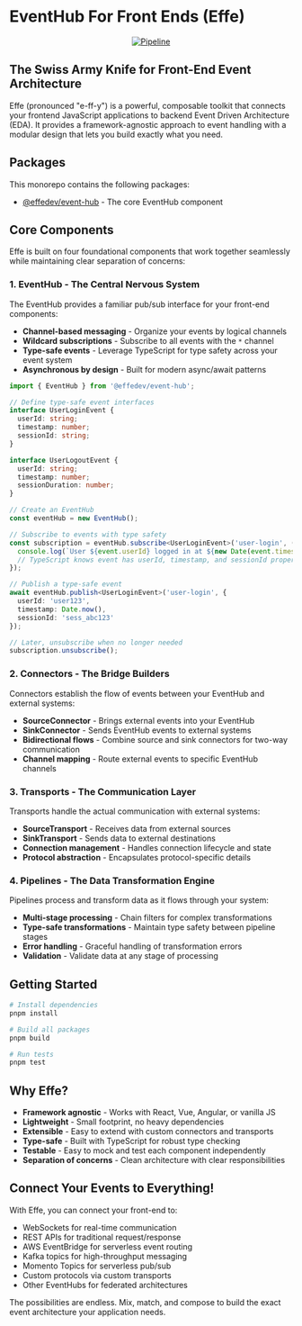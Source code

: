 # EventHub For Front Ends (Effe)

<div align="center">

[![Pipeline](https://github.com/EffeDev/event-hub/actions/workflows/pipeline.yml/badge.svg)](https://github.com/EffeDev/event-hub/actions/workflows/pipeline.yml)

</div>

## The Swiss Army Knife for Front-End Event Architecture

Effe (pronounced "e-ff-y") is a powerful, composable toolkit that connects your frontend JavaScript applications to backend Event Driven Architecture (EDA). It provides a framework-agnostic approach to event handling with a modular design that lets you build exactly what you need.

## Packages

This monorepo contains the following packages:

- [@effedev/event-hub](./packages/event-hub) - The core EventHub component

## Core Components

Effe is built on four foundational components that work together seamlessly while maintaining clear separation of concerns:

### 1. EventHub - The Central Nervous System

The EventHub provides a familiar pub/sub interface for your front-end components:

- **Channel-based messaging** - Organize your events by logical channels
- **Wildcard subscriptions** - Subscribe to all events with the `*` channel
- **Type-safe events** - Leverage TypeScript for type safety across your event system
- **Asynchronous by design** - Built for modern async/await patterns

```typescript
import { EventHub } from '@effedev/event-hub';

// Define type-safe event interfaces
interface UserLoginEvent {
  userId: string;
  timestamp: number;
  sessionId: string;
}

interface UserLogoutEvent {
  userId: string;
  timestamp: number;
  sessionDuration: number;
}

// Create an EventHub
const eventHub = new EventHub();

// Subscribe to events with type safety
const subscription = eventHub.subscribe<UserLoginEvent>('user-login', (event) => {
  console.log(`User ${event.userId} logged in at ${new Date(event.timestamp)}`);
  // TypeScript knows event has userId, timestamp, and sessionId properties
});

// Publish a type-safe event
await eventHub.publish<UserLoginEvent>('user-login', {
  userId: 'user123',
  timestamp: Date.now(),
  sessionId: 'sess_abc123'
});

// Later, unsubscribe when no longer needed
subscription.unsubscribe();
```

### 2. Connectors - The Bridge Builders

Connectors establish the flow of events between your EventHub and external systems:

- **SourceConnector** - Brings external events into your EventHub
- **SinkConnector** - Sends EventHub events to external systems
- **Bidirectional flows** - Combine source and sink connectors for two-way communication
- **Channel mapping** - Route external events to specific EventHub channels

### 3. Transports - The Communication Layer

Transports handle the actual communication with external systems:

- **SourceTransport** - Receives data from external sources
- **SinkTransport** - Sends data to external destinations
- **Connection management** - Handles connection lifecycle and state
- **Protocol abstraction** - Encapsulates protocol-specific details

### 4. Pipelines - The Data Transformation Engine

Pipelines process and transform data as it flows through your system:

- **Multi-stage processing** - Chain filters for complex transformations
- **Type-safe transformations** - Maintain type safety between pipeline stages
- **Error handling** - Graceful handling of transformation errors
- **Validation** - Validate data at any stage of processing

## Getting Started

```bash
# Install dependencies
pnpm install

# Build all packages
pnpm build

# Run tests
pnpm test
```

## Why Effe?

- **Framework agnostic** - Works with React, Vue, Angular, or vanilla JS
- **Lightweight** - Small footprint, no heavy dependencies
- **Extensible** - Easy to extend with custom connectors and transports
- **Type-safe** - Built with TypeScript for robust type checking
- **Testable** - Easy to mock and test each component independently
- **Separation of concerns** - Clean architecture with clear responsibilities

## Connect Your Events to Everything!

With Effe, you can connect your front-end to:

- WebSockets for real-time communication
- REST APIs for traditional request/response
- AWS EventBridge for serverless event routing
- Kafka topics for high-throughput messaging
- Momento Topics for serverless pub/sub
- Custom protocols via custom transports
- Other EventHubs for federated architectures

The possibilities are endless. Mix, match, and compose to build the exact event architecture your application needs.
